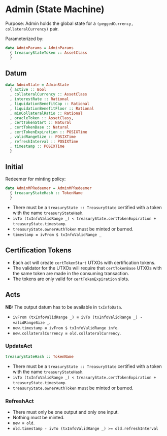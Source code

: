 # Admin (State Machine)

Purpose: Admin holds the global state for a `(peggedCurrency, collateralCurrency)` pair.

Parameterized by:
```haskell
data AdminParams = AdminParams
  { treasuryStateToken :: AssetClass
  }
```

## Datum

```haskell
data AdminState = AdminState
  { active :: Bool
  , collateralCurrency :: AssetClass
  , interestRate :: Rational
  , liquidationBenefitCap :: Rational
  , liquidationBenefitFloor :: Rational
  , minCollateralRatio :: Rational
  , oracleToken :: AssetClass,
  , certTokenStart :: Natural
  , certTokenBase :: Natural
  , certTokenExpiration :: POSIXTime
  , validRangeSize :: POSIXTime
  , refreshInterval :: POSIXTime
  , timestamp :: POSIXTime
  }
```

## Initial

Redeemer for minting policy:
```haskell
data AdminMPRedeemer = AdminMPRedeemer
  { treasuryStateHash :: TokenName
  }
```

- There must be a `treasuryState :: TreasuryState` certified with
  a token with the name `treasuryStateHash`.
- `ivTo (txInfoValidRange _) < treasuryState.certTokenExpiration + treasuryState.timestamp`.
- `treasuryState.ownerAuthToken` must be minted or burned.
- `timestamp ≡ ivFrom $ txInfoValidRange _`

## Certification Tokens

- Each act will create `certTokenStart` UTXOs with certification tokens.
- The validator for the UTXOs will require that `certTokenBase` UTXOs with the same
  token are made in the consuming transaction.
- The tokens are only valid for `certTokenExpiration` slots.

## Acts

**NB:** The output datum has to be available in `txInfoData`.

- `ivFrom (txInfoValidRange _) ≡ ivTo (txInfoValidRange _) - validRangeSize _`.
- `new.timestamp ≡ ivFrom $ txInfoValidRange info`.
- `new.collateralCurrency ≡ old.collateralCurrency`. 

### UpdateAct

```haskell
treasuryStateHash :: TokenName
```

- There must be a `treasuryState :: TreasuryState` certified with
  a token with the name `treasuryStateHash`.
- `ivTo (txInfoValidRange _) < treasuryState.certTokenExpiration + treasuryState.timestamp`.
- `treasuryState.ownerAuthToken` must be minted or burned.

### RefreshAct

- There must only be one output and only one input.
- Nothing must be minted.
- `new ≡ old`.
- `old.timestamp - ivTo (txInfoValidRange _) >= old.refreshInterval`

